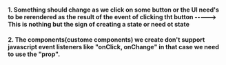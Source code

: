 #### 1. Something should change as we click on some button or the UI need's to be rerendered as the result of the event of clicking tht button -----> This is nothing but the sign of creating a state or need ot state

#### 2. The components(custome components) we create don't support javascript event listeners like "onClick, onChange" in that case we need to use the "prop".
